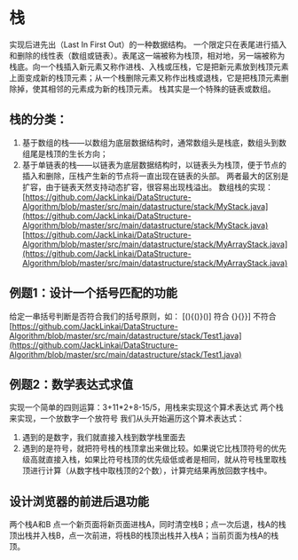 # 栈
实现后进先出（Last In First Out）的一种数据结构。
一个限定只在表尾进行插入和删除的线性表（数组或链表）。表尾这一端被称为栈顶，相对地，另一端被称为栈底。向一个栈插入新元素又称作进栈、入栈或压栈，它是把新元素放到栈顶元素上面变成新的栈顶元素；从一个栈删除元素又称作出栈或退栈，它是把栈顶元素删除掉，使其相邻的元素成为新的栈顶元素。
栈其实是一个特殊的链表或数组。

## 栈的分类：
1. 基于数组的栈——以数组为底层数据结构时，通常数组头是栈底，数组头到数组尾是栈顶的生长方向；
2. 基于单链表的栈——以链表为底层数据结构时，以链表头为栈顶，便于节点的插入和删除，压栈产生新的节点将一直出现在链表的头部。
两者最大的区别是扩容，由于链表天然支持动态扩容，很容易出现栈溢出。
数组栈的实现：
[https://github.com/JackLinkai/DataStructure-Algorithm/blob/master/src/main/datastructure/stack/MyStack.java](https://github.com/JackLinkai/DataStructure-Algorithm/blob/master/src/main/datastructure/stack/MyStack.java)
[https://github.com/JackLinkai/DataStructure-Algorithm/blob/master/src/main/datastructure/stack/MyArrayStack.java](https://github.com/JackLinkai/DataStructure-Algorithm/blob/master/src/main/datastructure/stack/MyArrayStack.java)


## 例题1：设计一个括号匹配的功能
给定一串括号判断是否符合我们的括号原则，如：
[(){()}()] 符合
{}{}}] 不符合
[https://github.com/JackLinkai/DataStructure-Algorithm/blob/master/src/main/datastructure/stack/Test1.java](https://github.com/JackLinkai/DataStructure-Algorithm/blob/master/src/main/datastructure/stack/Test1.java)

## 例题2：数学表达式求值
实现一个简单的四则运算：3+11*2+8-15/5，用栈来实现这个算术表达式
两个栈来实现，一个放数字一个放符号
我们从头开始遍历这个算术表达式：
1. 遇到的是数字，我们就直接入栈到数学栈里面去
2. 遇到的是符号，就把符号栈的栈顶拿出来做比较。如果说它比栈顶符号的优先级高就直接入栈，如果比符号栈顶的优先级低或者是相同，就从符号栈里取栈顶进行计算（从数字栈中取栈顶的2个数），计算完结果再放回数字栈中。

## 设计浏览器的前进后退功能
两个栈A和B
点一个新页面将新页面进栈A，同时清空栈B；点一次后退，栈A的栈顶出栈并入栈B，点一次前进，将栈B的栈顶出栈并入栈A；当前页面为栈A的栈顶。